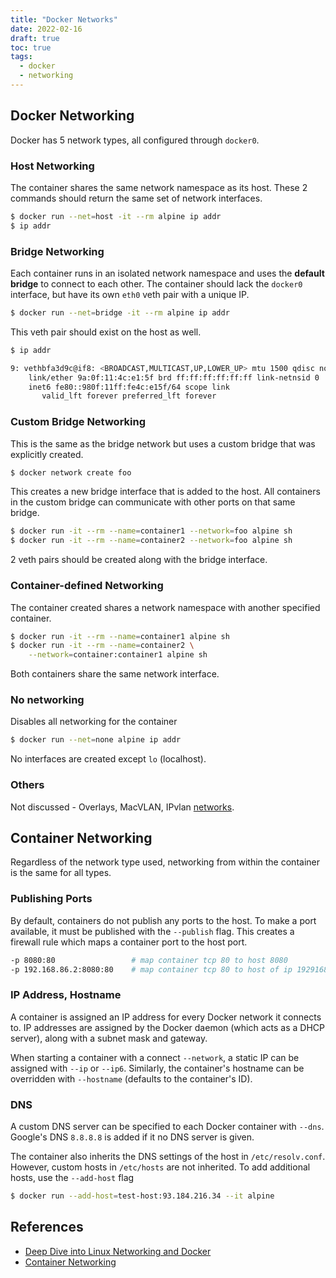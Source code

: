 ```yaml
---
title: "Docker Networks"
date: 2022-02-16
draft: true
toc: true
tags:
  - docker
  - networking
---
```

## Docker Networking

Docker has 5 network types, all configured through `docker0`.

### Host Networking

The container shares the same network namespace as its host. These 2 commands
should return the same set of network interfaces.

```bash
$ docker run --net=host -it --rm alpine ip addr
$ ip addr
```

### Bridge Networking

Each container runs in an isolated network namespace and uses the **default
bridge** to connect to each other. The container should lack the `docker0`
interface, but have its own `eth0` veth pair with a unique IP.

```bash
$ docker run --net=bridge -it --rm alpine ip addr
```

This veth pair should exist on the host as well.

```bash
$ ip addr

9: vethbfa3d9c@if8: <BROADCAST,MULTICAST,UP,LOWER_UP> mtu 1500 qdisc noqueue master br-b08c4105c645 state UP group default
    link/ether 9a:0f:11:4c:e1:5f brd ff:ff:ff:ff:ff:ff link-netnsid 0
    inet6 fe80::980f:11ff:fe4c:e15f/64 scope link
       valid_lft forever preferred_lft forever
```

### Custom Bridge Networking

This is the same as the bridge network but uses a custom bridge that was
explicitly created.

```bash
$ docker network create foo
```

This creates a new bridge interface that is added to the host. All containers in
the custom bridge can communicate with other ports on that same bridge.

```bash
$ docker run -it --rm --name=container1 --network=foo alpine sh
$ docker run -it --rm --name=container2 --network=foo alpine sh
```

2 veth pairs should be created along with the bridge interface.

### Container-defined Networking

The container created shares a network namespace with another specified container.

```bash
$ docker run -it --rm --name=container1 alpine sh
$ docker run -it --rm --name=container2 \
	--network=container:container1 alpine sh
```

Both containers share the same network interface.

### No networking
Disables all networking for the container

```bash
$ docker run --net=none alpine ip addr
```

No interfaces are created except `lo` (localhost).

### Others

Not discussed - Overlays, MacVLAN, IPvlan [networks](https://docs.docker.com/network/).

## Container Networking

Regardless of the network type used, networking from within the container is the same for all types.

### Publishing Ports

By default, containers do not publish any ports to the host. To make a port
available, it must be published with the `--publish` flag. This creates a
firewall rule which maps a container port to the host port.

```bash
-p 8080:80                 # map container tcp 80 to host 8080
-p 192.168.86.2:8080:80    # map container tcp 80 to host of ip 1929168.86.2 on port 8080
```

### IP Address, Hostname

A container is assigned an IP address for every Docker network it connects to.
IP addresses are assigned by the Docker daemon (which acts as a DHCP server),
along with a subnet mask and gateway.

When starting a container with a connect `--network`, a static IP can be
assigned with `--ip` or `--ip6`. Similarly, the container's hostname can be
overridden with `--hostname` (defaults to the container's ID).

### DNS

A custom DNS server can be specified to each Docker container with `--dns`.
Google's DNS `8.8.8.8` is added if it no DNS server is given.

The container also inherits the DNS settings of the host in `/etc/resolv.conf`.
However, custom hosts in `/etc/hosts` are not inherited. To add additional
hosts, use the `--add-host` flag

```bash
$ docker run --add-host=test-host:93.184.216.34 --it alpine
```

## References
- [Deep Dive into Linux Networking and Docker](https://aly.arriqaaq.com/linux-networking-bridge-iptables-and-docker/)
- [Container Networking](https://docs.docker.com/config/containers/container-networking/)
